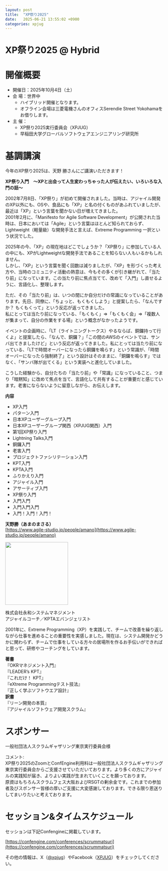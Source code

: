 ```yaml
---
layout: post
title:  "XP祭り2025"
date:   2025-06-21 13:55:02 +0900
categories: xpjug
---
```


# XP祭り2025 @ Hybrid

# 開催概要
- 開催日：2025年10月4日（土）  
- 会 場：世界中  
  - ハイブリッド開催となります。  
  - オフライン会場は三菱電機さんのオフィスSerendie Street Yokohamaをお借りします。  
- 主 催：  
  - XP祭り2025実行委員会（XPJUG）  
  - 早稲田大学グローバルソフトウェアエンジニアリング研究所  

# 基調講演  
今年のXP祭り2025は、天野 勝さんにご講演いただきます！

**XP祭り入門　～XPと出会って人生変わっちゃった人が伝えたい、いろいろな入門の話～**

2002年7月8日、「XP祭り」が初めて開催されました。当時は、アジャイル開発のXP以外にも、OSや、食品にも「XP」と名の付くものがあふれていましたが、最近は「XP」という言葉を聞かない日が増えてきました。  
2001年2月に、「Manifesto for Agile Software Development」が公開された当時は、日本においては「Agile」という言葉はほとんど知られておらず、Lightweight（軽量級）な開発手法と言えば、Extreme Programming 一択という状況でした。

2025年の今、「XP」の現在地はどこでしょうか？「XP祭り」に参加している人の中にも、XPがLightweightな開発手法であることを知らない人もいるかもしれません。  
しかし、「XP」という言葉を聞く回数は減りましたが、「XP」を形づくった考え方や、当時のコミュニティ活動の熱意は、今もその多くが引き継がれて、「当たり前」になっています。この当たり前に焦点当てて、改めて「入門」し直せるように、言語化し、整理します。

ただ、その「当たり前」は、いつの間にか自分だけの常識になっていることがあります。先日、同僚に、「ちょっと、もくもくしよう」と提案したら、「なんですか？ もくもくって」という反応が返ってきました。  
私にとっては当たり前になっている、「もくもく」⇒「もくもく会」⇒「複数人が集まって、自分の作業をする場」という概念がなかったようです。

イベントの企画時に、「LT（ライトニングトークス）やるならば、銅鑼持って行くよ」と提案したら、「なんで、銅鑼？」「この間のAWSのイベントでは、サンバ出てきましたけど」という反応が返ってきました。私にとっては当たり前になっている、「LTで時間オーバーになったら銅鑼を鳴らす」という常識が、「時間オーバーになったら強制終了」という設計はそのままに、「銅鑼を鳴らす」ではなく、「サンバ隊が出てくる」という実装へと進化していました。

こうした経験から、自分たちの「当たり前」や「常識」になっていること、つまり「暗黙知」に改めて焦点を当て、言語化して共有することが重要だと感じています。老害にならないように留意しながら、お伝えします。

**内容**  
* XP入門
* パターン入門
* 日本XPユーザーグループ入門
* 日本XPユーザーグループ関西（XPJUG関西）入門
* 第1回XP祭り入門
* Lightning Talks入門
* 銅鑼入門
* 老害入門
* プロジェクトファシリテーション入門
* KPT入門
* KPTA入門
* ふりかえり入門
* アジャイル入門
* アサーティブ入門
* XP祭り入門
* 入門入門
* 入門入門入門
* 入門！入門！入門！

**天野勝（あまのまさる）**  
[https://www.agile-studio.jp/people/amano](https://www.agile-studio.jp/people/amano)

<img style="width:200px" src="https://storage.googleapis.com/studio-cms-assets/projects/BRO3P4y7qD/s-1200x1200_v-fms_webp_fb26dbe8-60bc-4279-8ca4-4b601611d6c6_small.webp"/>

株式会社永和システムマネジメント  
アジャイルコーチ／KPTAエバンジェリスト

2001年に、Extreme Programming（XP）を実践して、チームで改善を繰り返しながら仕事を進めることの重要性を実感しました。現在は、システム開発かどうかに関わらず、チームで仕事をしている方々の居場所を作るお手伝いができればと思って、研修やコーチングをしています。

**著書**  
『OKRマネジメント入門』  
『LEADER’s KPT』  
『これだけ！ KPT』  
『eXtreme Programmingテスト技法』  
『正しく学ぶソフトウエア設計』  
**訳書**  
『リーン開発の本質』  
『アジャイルソフトウェア開発スクラム』  

# スポンサー
一般社団法人スクラムギャザリング東京実行委員会様

コメント:  
XP祭り2025のZoomとConfEngine利用料は一般社団法人スクラムギャザリング東京実行委員会からご支援させていただいております。より多くの方にアジャイルの実践知が届き、よりよい実践が生まれていくことを願っております。  
原資はもちろんスクラムフェス大阪およびRSGTの剰余金です。これまでの参加者及びスポンサー皆様の厚いご支援に大変感謝しております。できる限り恩送りしてまいりたいと考えております。

# セッション&タイムスケジュール
セッションは下記Confengineに掲載しています。

[https://confengine.com/conferences/scrummatsuri](https://confengine.com/conferences/scrummatsuri)

その他の情報は、X（[@xpjug](https://x.com/xpjug)）やFacebook（[XPJUG](https://www.facebook.com/Xpjug/)）をチェックしてください。
